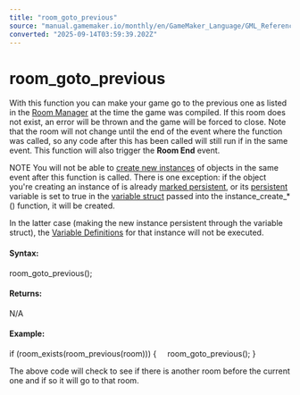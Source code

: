 ```yaml
---
title: "room_goto_previous"
source: "manual.gamemaker.io/monthly/en/GameMaker_Language/GML_Reference/Asset_Management/Rooms/room_goto_previous.htm"
converted: "2025-09-14T03:59:39.202Z"
---
```


# room\_goto\_previous

With this function you can make your game go to the previous one as listed in the [Room Manager](../../../../../../../Settings/The_Room_Manager.md) at the time the game was compiled. If this room does not exist, an error will be thrown and the game will be forced to close. Note that the room will not change until the end of the event where the function was called, so any code after this has been called will still run if in the same event. This function will also trigger the **Room End** event.

NOTE You will not be able to [create new instances](../Instances/instance_create_layer.md) of objects in the same event after this function is called. There is one exception: if the object you're creating an instance of is already [marked persistent](../../../../../../../The_Asset_Editors/Objects.md), or its [persistent](../Instances/Instance_Variables/persistent.md) variable is set to true in the [variable struct](../Instances/instance_create_layer.md) passed into the instance\_create\_\*() function, it will be created.

In the latter case (making the new instance persistent through the variable struct), the [Variable Definitions](../../../../../../../The_Asset_Editors/Object_Properties/Object_Variables.md) for that instance will not be executed.

#### Syntax:

room\_goto\_previous();

#### Returns:

N/A

#### Example:

if (room\_exists(room\_previous(room)))
{
    room\_goto\_previous();
}

The above code will check to see if there is another room before the current one and if so it will go to that room.